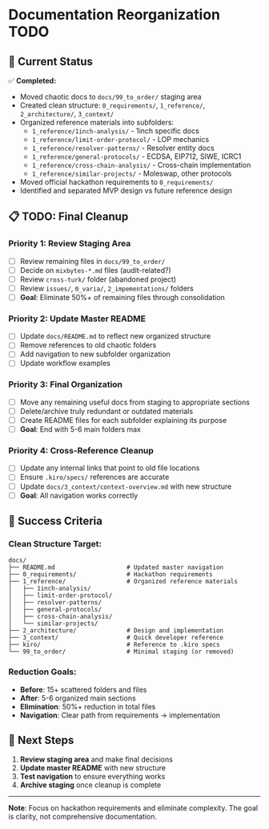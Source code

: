 # Documentation Reorganization TODO

## 🎯 **Current Status**

✅ **Completed:**

- Moved chaotic docs to `docs/99_to_order/` staging area
- Created clean structure: `0_requirements/`, `1_reference/`, `2_architecture/`, `3_context/`
- Organized reference materials into subfolders:
  - `1_reference/1inch-analysis/` - 1inch specific docs
  - `1_reference/limit-order-protocol/` - LOP mechanics
  - `1_reference/resolver-patterns/` - Resolver entity docs
  - `1_reference/general-protocols/` - ECDSA, EIP712, SIWE, ICRC1
  - `1_reference/cross-chain-analysis/` - Cross-chain implementation
  - `1_reference/similar-projects/` - Moleswap, other protocols
- Moved official hackathon requirements to `0_requirements/`
- Identified and separated MVP design vs future reference design

## 📋 **TODO: Final Cleanup**

### **Priority 1: Review Staging Area**

- [ ] Review remaining files in `docs/99_to_order/`
- [ ] Decide on `mixbytes-*.md` files (audit-related?)
- [ ] Review `cross-turk/` folder (abandoned project)
- [ ] Review `issues/`, `0_varia/`, `2_impementations/` folders
- [ ] **Goal**: Eliminate 50%+ of remaining files through consolidation

### **Priority 2: Update Master README**

- [ ] Update `docs/README.md` to reflect new organized structure
- [ ] Remove references to old chaotic folders
- [ ] Add navigation to new subfolder organization
- [ ] Update workflow examples

### **Priority 3: Final Organization**

- [ ] Move any remaining useful docs from staging to appropriate sections
- [ ] Delete/archive truly redundant or outdated materials
- [ ] Create README files for each subfolder explaining its purpose
- [ ] **Goal**: End with 5-6 main folders max

### **Priority 4: Cross-Reference Cleanup**

- [ ] Update any internal links that point to old file locations
- [ ] Ensure `.kiro/specs/` references are accurate
- [ ] Update `docs/3_context/context-overview.md` with new structure
- [ ] **Goal**: All navigation works correctly

## 🎯 **Success Criteria**

### **Clean Structure Target:**

```
docs/
├── README.md                    # Updated master navigation
├── 0_requirements/              # Hackathon requirements
├── 1_reference/                 # Organized reference materials
│   ├── 1inch-analysis/
│   ├── limit-order-protocol/
│   ├── resolver-patterns/
│   ├── general-protocols/
│   ├── cross-chain-analysis/
│   └── similar-projects/
├── 2_architecture/              # Design and implementation
├── 3_context/                   # Quick developer reference
├── kiro/                        # Reference to .kiro specs
└── 99_to_order/                 # Minimal staging (or removed)
```

### **Reduction Goals:**

- **Before**: 15+ scattered folders and files
- **After**: 5-6 organized main sections
- **Elimination**: 50%+ reduction in total files
- **Navigation**: Clear path from requirements → implementation

## 🔄 **Next Steps**

1. **Review staging area** and make final decisions
2. **Update master README** with new structure
3. **Test navigation** to ensure everything works
4. **Archive staging** once cleanup is complete

---

**Note**: Focus on hackathon requirements and eliminate complexity. The goal is clarity, not comprehensive documentation.
